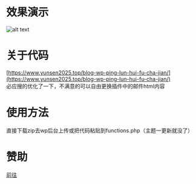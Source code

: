# 效果演示
![alt text](https://imgbed.112601.xyz/file/1737042113305_image.png)
# 关于代码
[https://www.yunsen2025.top/blog-wp-ping-lun-hui-fu-cha-jian/](https://www.yunsen2025.top/blog-wp-ping-lun-hui-fu-cha-jian/)   
必应搜的优化了一下，不满意的可以自由更换插件中的邮件html内容  
# 使用方法
直接下载zip去wp后台上传或把代码粘贴到functions.php（主题一更新就没了）  
# 赞助
[前往](https://www.yunsen2025.top/support/)